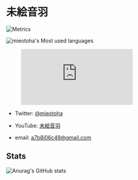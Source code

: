 # 未絵音羽

![Metrics](https://metrics.lecoq.io/mieotoha?template=classic&config.timezone=Asia%2FShanghai)

![mieotoha's Most used languages](https://github-readme-stats.vercel.app/api/top-langs/?username=mieotoha&layout=compact&hide_border=true&langs_count=10)

<figure><embed src="https://wakatime.com/share/@59de43f2-de99-4297-8a12-83c22393022c/cbb08d67-c109-4d72-bffa-fafdd9eb9721.svg"></embed></figure>

- Twitter: [@mieotoha](https://twitter.com/mieotoha)

- YouTube: [未絵音羽](https://youtube.com/channel/UC2mICe2PT6zs1pVG0jz-CvQ)

- email: a7b8i06c49@gmail.com

## Stats

![Anurag's GitHub stats](https://github-readme-stats.vercel.app/api?username=mieotoha&show_icons=true&theme=cobalt)
